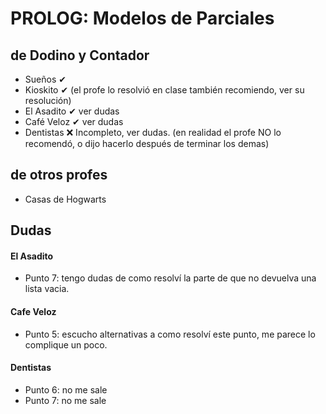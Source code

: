 # PROLOG: Modelos de Parciales 

## de Dodino y Contador
- Sueños ✔
- Kioskito ✔ (el profe lo resolvió en clase también recomiendo, ver su resolución)
- El Asadito ✔ ver dudas
- Café Veloz ✔ ver dudas
- Dentistas ❌ Incompleto, ver dudas. (en realidad el profe NO lo recomendó, o dijo hacerlo después de terminar los demas)

## de otros profes
- Casas de Hogwarts

## Dudas

#### El Asadito
 - Punto 7: tengo dudas de como resolví la parte de que no devuelva una lista vacia.

#### Cafe Veloz
 - Punto 5: escucho alternativas a como resolví este punto, me parece lo complique un poco.

#### Dentistas
 - Punto 6: no me sale
 - Punto 7: no me sale
